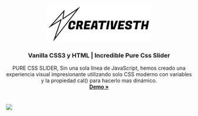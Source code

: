 <div align="center">
  <a href="https://github.com/othneildrew/Best-README-Template">
    <img src="assets/img/logo.svg" alt="Logo" width="280">
  </a>

  <h3 align="center">Vanilla CSS3 y HTML | Incredible Pure Css Slider</h3>

  <p align="center">
    PURE CSS SLIDER, Sin una sola línea de JavaScript, hemos creado una experiencia visual impresionante utilizando solo CSS moderno con variables y la propiedad cal() para hacerlo mas dinámico.
    <br />
    <a href="https://creativesth.github.io/Incredible-Pure-Css-Slider-/"><strong>Demo »</strong></a>
    <br />
  </p>
</div>
<h1 align="center"></h1> 
<a href="https://creativesth.github.io/Incredible-Pure-Css-Slider-/">
  <img src="/assets/img/css.gif"
</a>

